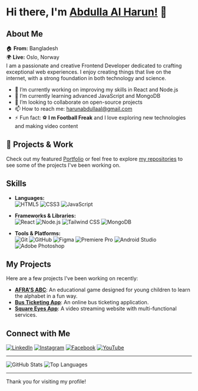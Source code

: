 # Hi there, I'm [Abdulla Al Harun!](https://abdulla-portfolio.vercel.app/) 👋

## About Me
🏠 **From:** Bangladesh  
🌍 **Live:** Oslo, Norway  
I am a passionate and creative Frontend Developer dedicated to crafting exceptional web experiences. I enjoy creating things that live on the internet, with a strong foundation in both technology and science.

- 🔭 I’m currently working on improving my skills in React and Node.js
- 🌱 I’m currently learning advanced JavaScript and MongoDB
- 👯 I’m looking to collaborate on open-source projects
- 📫 How to reach me: [harunabdullaal@gmail.com](mailto:harunabdullaal@gmail.com)
- ⚡ Fun fact: ⚽ **I m Football Freak** and I love exploring new technologies and making video content

## 🚀 Projects & Work
Check out my featured [Portfolio](https://abdulla-portfolio.vercel.app/) or feel free to explore [my repositories](https://github.com/AbdullaAlHarun?tab=repositories) to see some of the projects I've been working on.

## Skills
- **Languages:**  
  ![HTML5](https://img.shields.io/badge/HTML5-E34F26?style=for-the-badge&logo=html5&logoColor=white)
  ![CSS3](https://img.shields.io/badge/CSS3-1572B6?style=for-the-badge&logo=css3&logoColor=white)
  ![JavaScript](https://img.shields.io/badge/JavaScript-F7DF1E?style=for-the-badge&logo=javascript&logoColor=black)

- **Frameworks & Libraries:**  
  ![React](https://img.shields.io/badge/React-61DAFB?style=for-the-badge&logo=react&logoColor=black)
  ![Node.js](https://img.shields.io/badge/Node.js-339933?style=for-the-badge&logo=nodedotjs&logoColor=white)
  ![Tailwind CSS](https://img.shields.io/badge/Tailwind_CSS-38B2AC?style=for-the-badge&logo=tailwind-css&logoColor=white)
  ![MongoDB](https://img.shields.io/badge/MongoDB-4EA94B?style=for-the-badge&logo=mongodb&logoColor=white)

- **Tools & Platforms:**  
  ![Git](https://img.shields.io/badge/Git-F05032?style=for-the-badge&logo=git&logoColor=white)
  ![GitHub](https://img.shields.io/badge/GitHub-181717?style=for-the-badge&logo=github&logoColor=white)
  ![Figma](https://img.shields.io/badge/Figma-F24E1E?style=for-the-badge&logo=figma&logoColor=white)
  ![Premiere Pro](https://img.shields.io/badge/Adobe_Premiere_Pro-9999FF?style=for-the-badge&logo=adobe-premiere-pro&logoColor=white)
  ![Android Studio](https://img.shields.io/badge/Android_Studio-3DDC84?style=for-the-badge&logo=android-studio&logoColor=white)
  ![Adobe Photoshop](https://img.shields.io/badge/Adobe_Photoshop-31A8FF?style=for-the-badge&logo=adobe-photoshop&logoColor=white)


## My Projects
Here are a few projects I've been working on recently:

- **[AFRA'S ABC](https://afras-abc.netlify.app/)**: An educational game designed for young children to learn the alphabet in a fun way.
- **[Bus Ticketing App](https://e-bus-ticketing.netlify.app/)**: An online bus ticketing application.
- **[Square Eyes App](https://square-eyes.vercel.app/index.html)**: A video streaming website with multi-functional services.

## Connect with Me
[![LinkedIn](https://img.shields.io/badge/LinkedIn-0077B5?style=for-the-badge&logo=linkedin&logoColor=white)](https://www.linkedin.com/in/abdullaalharun)
[![Instagram](https://img.shields.io/badge/Instagram-E4405F?style=for-the-badge&logo=instagram&logoColor=white)](https://www.instagram.com/explore_with_mr_and_mrs)
[![Facebook](https://img.shields.io/badge/Facebook-1877F2?style=for-the-badge&logo=facebook&logoColor=white)](https://www.facebook.com/44mehedi)
[![YouTube](https://img.shields.io/badge/YouTube-FF0000?style=for-the-badge&logo=youtube&logoColor=white)](https://www.youtube.com/ExplorewithMrandMrs)

---

![GitHub Stats](https://github-readme-stats.vercel.app/api?username=AbdullaAlHarun&show_icons=true&theme=radical)
![Top Languages](https://github-readme-stats.vercel.app/api/top-langs/?username=AbdullaAlHarun&layout=compact&theme=radical)

---

Thank you for visiting my profile!
